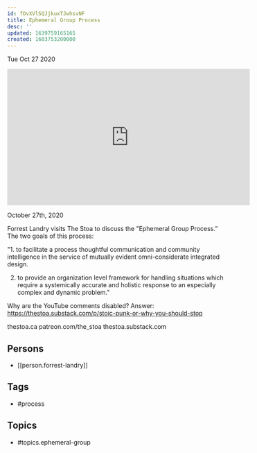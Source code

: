 ```yaml
---
id: fOvXVlSQJjkuxTJwhsvNF
title: Ephemeral Group Process
desc: ''
updated: 1639759165165
created: 1603753200000
---
```





Tue Oct 27 2020

<iframe width="560" height="315" src="https://www.youtube.com/embed/cSOF6rAEy3c" title="Ephemeral Group Process w/ Forrest Landry" frameborder="0" allow="accelerometer; autoplay; clipboard-write; encrypted-media; gyroscope; picture-in-picture" allowfullscreen ></iframe>

October 27th, 2020

Forrest Landry visits The Stoa to discuss the "Ephemeral Group Process.” The two goals of this process:

"1. to facilitate a process thoughtful communication and community intelligence in the service of mutually evident omni-considerate integrated design.

2. to provide an organization level framework for handling situations which require a systemically accurate and holistic response to an especially complex and dynamic problem."

Why are the YouTube comments disabled? Answer: https://thestoa.substack.com/p/stoic-punk-or-why-you-should-stop

thestoa.ca
patreon.com/the_stoa
thestoa.substack.com

## Persons

- [[person.forrest-landry]]

## Tags

- #process

## Topics

- #topics.ephemeral-group

